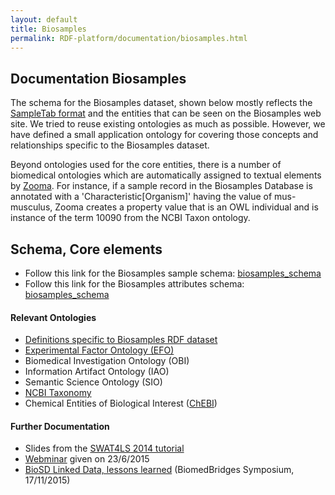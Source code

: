 ```yaml
---
layout: default
title: Biosamples
permalink: RDF-platform/documentation/biosamples.html
---
```

## Documentation Biosamples

The schema for the Biosamples dataset, shown below mostly reflects the [SampleTab format](https://www.ebi.ac.uk/biosamples/help/st.html) and the entities that can be seen on the Biosamples web site. We tried to reuse existing ontologies as much as possible. However, we have defined a small application ontology for covering those concepts and relationships specific to the Biosamples dataset.

Beyond ontologies used for the core entities, there is a number of biomedical ontologies which are automatically assigned to textual elements by [Zooma](http://www.ebi.ac.uk/spot/zooma/). For instance, if a sample record in the Biosamples Database is annotated with a 'Characteristic[Organism]' having the value of mus-musculus, Zooma creates a property value that is an OWL individual and is instance of the term 10090 from the NCBI Taxon ontology.

## Schema, Core elements
* Follow this link for the Biosamples sample schema: [biosamples_schema](https://github.com/EBISPOT/RDF-platform/blob/gh-pages/static/biosamples/biosd_samples.png?raw=true)
* Follow this link for the Biosamples attributes schema:
[biosamples_schema](https://github.com/EBISPOT/RDF-platform/blob/gh-pages/static/biosamples/biosd_attributes.png?raw=true)

#### Relevant Ontologies

* [Definitions specific to Biosamples RDF dataset](https://github.com/EBIBioSamples/biosd2rdf/blob/master/src/main/assembly/resources/rdf/biosd_terms.ttl)
* [Experimental Factor Ontology (EFO)](http://www.ebi.ac.uk/efo/)
* Biomedical Investigation Ontology (OBI)
* Information Artifact Ontology (IAO)
* Semantic Science Ontology (SIO)
* [NCBI Taxonomy](https://www.ncbi.nlm.nih.gov/taxonomy)
* Chemical Entities of Biological Interest ([ChEBI](http://www.ebi.ac.uk/chebi/))


#### Further Documentation
* Slides from the [SWAT4LS 2014 tutorial](https://www.slideshare.net/mbrandizi/biosd-tutorial-2014-editition)
* [Webminar](https://prezi.com/wbby6fk0bqrn/biomedbridges-webinar-2362015/) given on 23/6/2015
* [BioSD Linked Data, lessons learned](https://prezi.com/vxox0pgra6d7/biosd-linked-data-lessons-learned/) (BiomedBridges Symposium, 17/11/2015)
